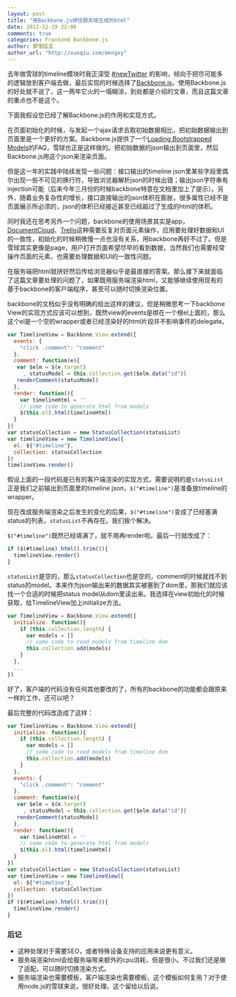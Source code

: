 ```yaml
---
layout: post
title: "用Backbone.js绑住服务端生成的html"
date: 2012-12-19 22:06
comments: true
categories: Frontend Backbone.js
author: 蒙懵猛孟
author_url: "http://xueqiu.com/mengxy"
---
```

去年做雪球的timeline模块时我正深受 [#newTwitter](http://engineering.twitter.com/2010/09/tech-behind-new-twittercom.html) 的影响，倾向于把尽可能多的逻辑放到客户端去做，最后实现的时候选择了[Backbone.js](http://backbonejs.org)。使用Backbone.js的好处就不说了，这一两年它火的一塌糊涂，到处都是介绍的文章，而且这篇文章的重点也不是这个。

下面我假设您已经了解Backbone.js的作用和实现方式。

在页面初始化的时候，与发起一个ajax请求去取初始数据相比，把初始数据输出到页面里是一个更好的方案。Backbone.js提供了一个[Loading Bootstrapped Models](http://backbonejs.org/#FAQ-bootstrap)的FAQ，雪球也正是这样做的。把初始数据的json输出到页面里，然后Backbone.js用这个json来渲染页面。

但是这一年的实践中陆续发现一些问题：接口输出的timeline json里某些字段里偶尔出现一些不可见的换行符，导致浏览器解析json的时候出错；输出json字符串有injection可能（后来今年三月份的时候backbone特意在文档里加上了提示）。另外，随着业务复杂性的增长，接口直接输出的json体积在膨胀，很多属性已经不是页面展示所必须的，json的体积已经接近甚至已经超过了生成的html的体积。

同时我还在思考另外一个问题，backbone的使用场景其实是app，[DocumentCloud](http://www.documentcloud.org/)、[Trello](https://trello.com/)这种需要反复对页面元素操作，应用要处理好数据和UI的一致性，初始化的时候稍微慢一点也没有关系，用backbone再好不过了。但是雪球其实更像是page，用户打开页面希望尽早的看到数据，当然我们也需要经常操作页面的元素，也需要处理数据和UI的一致性问题。

在服务端把html就拼好然后传给浏览器似乎是最直接的答案。那么接下来就面临了这篇文章要处理的问题了，如果既用服务端渲染html，又能够继续使用现有的基于backbone的客户端程序，甚至可以随时切换渲染位置。

backbone的文档似乎没有明确的给出这样的建议，但是稍微思考一下backbone View的实现方式应该可以想到，既然view的events是绑在一个根el上面的，那么这个el是一个空的wrapper或者已经渲染好的html片段并不影响事件的delegate。

``` javascript
var TimelineView = Backbone.View.extend({
  events: {
    "click .comment": "comment"
  }.
  comment: function(e){
   var $elm = $(e.target)
     , statusModel = this.collection.get($elm.data("id"))
   renderComment(statusModel)
  },
  render: function(){
    var timelineHtml = ''
    // some code to generate html from models
    $(this.el).html(timelineHtml)
  }
})
var statusCollection = new StatusCollection(statusList)
var timelineView = new TimelineView({
  el: ${"#timeline"},
  collection: statusCollection
})
timelineView.render()
```
假设上面的一段代码是已有的客户端渲染的实现方式，需要说明的是`statusList`正是我们之前输出到页面里的timeline json，`$("#timeline")`是准备放timeline的wrapper。

现在改成服务端渲染之后发生的变化的后果，`$("#timeline")`变成了已经塞满status的列表，`statusList`不再存在。我们挨个解决。

`$("#timeline")`既然已经填满了，就不用再render啦。最后一行就改成了：
``` javascript
if ($(#timeline).html().trim()){
  timelineView.render()
}
```

`statusList`是空的，那么`statusCollection`也是空的，comment的时候就找不到status的model。本来作为json输出来的数据其实被塞到了dom里，那我们就应该找一个合适的时候把status model从dom里读出来。我选择在view初始化的时候获取，给TimelineView加上initialize方法。
``` javascript
var TimelineView = Backbone.View.extend({
  initialize: function(){
    if (this.collection.length) {
      var models = []
      // some code to read models from timeline dom
      this.collection.add(models)
    }
  },
  ...
})
```
好了，客户端的代码没有任何其他要改的了，所有的backbone的功能都会跟原来一样的工作，还可以吧？

最后完整的代码改造成了这样：

``` javascript
var TimelineView = Backbone.View.extend({
  initialize: function(){
    if (this.collection.length) {
      var models = []
      // some code to read models from timeline dom
      this.collection.add(models)
    }
  },
  events: {
    "click .comment": "comment"
  }.
  comment: function(e){
   var $elm = $(e.target)
     , statusModel = this.collection.get($elm.data("id"))
   renderComment(statusModel)
  },
  render: function(){
    var timelineHtml = ''
    // some code to generate html from models
    $(this.el).html(timelineHtml)
  }
})
var statusCollection = new StatusCollection(statusList)
var timelineView = new TimelineView({
  el: ${"#timeline"},
  collection: statusCollection
})
if ($(#timeline).html().trim()){
  timelineView.render()
}
```

### 后记
* 这种处理对于需要SEO，或者特殊设备支持的应用来说更有意义。
* 服务端渲染html会给服务端带来额外的cpu消耗，但是很小。不过我们还是做了适配，可以随时切换渲染方式。
* 服务端渲染也需要模板，客户端渲染也需要模板，这个模板如何复用？对于使用node.js的雪球来说，很好处理。这个留给以后说。